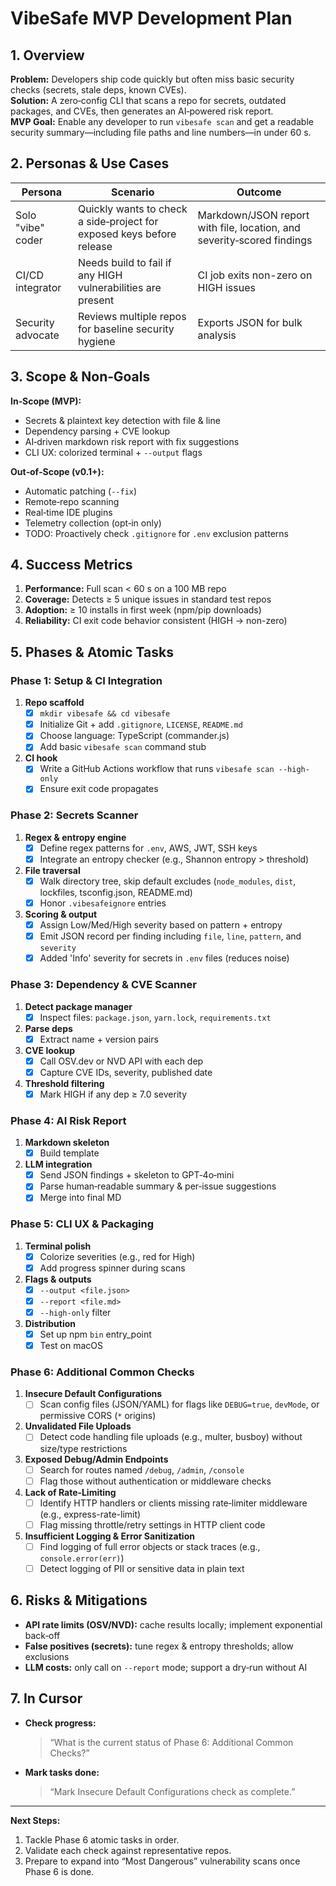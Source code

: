 # VibeSafe MVP Development Plan

## 1. Overview

**Problem:** Developers ship code quickly but often miss basic security checks (secrets, stale deps, known CVEs).  
**Solution:** A zero‑config CLI that scans a repo for secrets, outdated packages, and CVEs, then generates an AI‑powered risk report.  
**MVP Goal:** Enable any developer to run `vibesafe scan` and get a readable security summary—including file paths and line numbers—in under 60 s.

## 2. Personas & Use Cases

| Persona            | Scenario                                                            | Outcome                                   |
| ------------------ | ------------------------------------------------------------------- | ----------------------------------------- |
| Solo "vibe" coder  | Quickly wants to check a side‑project for exposed keys before release | Markdown/JSON report with file, location, and severity‑scored findings |
| CI/CD integrator   | Needs build to fail if any HIGH vulnerabilities are present        | CI job exits non-zero on HIGH issues      |
| Security advocate  | Reviews multiple repos for baseline security hygiene               | Exports JSON for bulk analysis            |

## 3. Scope & Non‑Goals

**In‑Scope (MVP):**  
- Secrets & plaintext key detection with file & line  
- Dependency parsing + CVE lookup  
- AI‑driven markdown risk report with fix suggestions  
- CLI UX: colorized terminal + `--output` flags  

**Out‑of‑Scope (v0.1+):**  
- Automatic patching (`--fix`)  
- Remote‑repo scanning  
- Real‑time IDE plugins  
- Telemetry collection (opt‑in only)  
- TODO: Proactively check `.gitignore` for `.env` exclusion patterns

## 4. Success Metrics

1. **Performance:** Full scan < 60 s on a 100 MB repo  
2. **Coverage:** Detects ≥ 5 unique issues in standard test repos  
3. **Adoption:** ≥ 10 installs in first week (npm/pip downloads)  
4. **Reliability:** CI exit code behavior consistent (HIGH → non-zero)

## 5. Phases & Atomic Tasks

### Phase 1: Setup & CI Integration
1. **Repo scaffold**  
   - [x] `mkdir vibesafe && cd vibesafe`  
   - [x] Initialize Git + add `.gitignore`, `LICENSE`, `README.md`  
   - [x] Choose language: TypeScript (commander.js)  
   - [x] Add basic `vibesafe scan` command stub  
2. **CI hook**  
   - [x] Write a GitHub Actions workflow that runs `vibesafe scan --high-only`  
   - [x] Ensure exit code propagates  

### Phase 2: Secrets Scanner
1. **Regex & entropy engine**  
   - [x] Define regex patterns for `.env`, AWS, JWT, SSH keys  
   - [x] Integrate an entropy checker (e.g., Shannon entropy > threshold)  
2. **File traversal**  
   - [x] Walk directory tree, skip default excludes (`node_modules`, `dist`, lockfiles, tsconfig.json, README.md)  
   - [x] Honor `.vibesafeignore` entries  
3. **Scoring & output**  
   - [x] Assign Low/Med/High severity based on pattern + entropy  
   - [x] Emit JSON record per finding including `file`, `line`, `pattern`, and `severity`  
   - [x] Added 'Info' severity for secrets in `.env` files (reduces noise)  

### Phase 3: Dependency & CVE Scanner
1. **Detect package manager**  
   - [x] Inspect files: `package.json`, `yarn.lock`, `requirements.txt`  
2. **Parse deps**  
   - [x] Extract name + version pairs  
3. **CVE lookup**  
   - [x] Call OSV.dev or NVD API with each dep  
   - [x] Capture CVE IDs, severity, published date  
4. **Threshold filtering**  
   - [x] Mark HIGH if any dep ≥ 7.0 severity  

### Phase 4: AI Risk Report
1. **Markdown skeleton**  
   - [x] Build template  
2. **LLM integration**  
   - [x] Send JSON findings + skeleton to GPT‑4o‑mini  
   - [x] Parse human‑readable summary & per‑issue suggestions  
   - [x] Merge into final MD  

### Phase 5: CLI UX & Packaging
1. **Terminal polish**  
   - [x] Colorize severities (e.g., red for High)  
   - [x] Add progress spinner during scans  
2. **Flags & outputs**  
   - [x] `--output <file.json>`  
   - [x] `--report <file.md>`  
   - [x] `--high-only` filter  
3. **Distribution**  
   - [x] Set up npm `bin` entry_point  
   - [x] Test on macOS  

### Phase 6: Additional Common Checks
1. **Insecure Default Configurations**  
   - [ ] Scan config files (JSON/YAML) for flags like `DEBUG=true`, `devMode`, or permissive CORS (`*` origins)  
2. **Unvalidated File Uploads**  
   - [ ] Detect code handling file uploads (e.g., multer, busboy) without size/type restrictions  
3. **Exposed Debug/Admin Endpoints**  
   - [ ] Search for routes named `/debug`, `/admin`, `/console`  
   - [ ] Flag those without authentication or middleware checks  
4. **Lack of Rate‑Limiting**  
   - [ ] Identify HTTP handlers or clients missing rate‑limiter middleware (e.g., express-rate-limit)  
   - [ ] Flag missing throttle/retry settings in HTTP client code  
5. **Insufficient Logging & Error Sanitization**  
   - [ ] Find logging of full error objects or stack traces (e.g., `console.error(err)`)  
   - [ ] Detect logging of PII or sensitive data in plain text  

## 6. Risks & Mitigations

- **API rate limits (OSV/NVD):** cache results locally; implement exponential back‑off  
- **False positives (secrets):** tune regex & entropy thresholds; allow exclusions  
- **LLM costs:** only call on `--report` mode; support a dry‑run without AI  

## 7. In Cursor

- **Check progress:**  
  > “What is the current status of Phase 6: Additional Common Checks?”  
- **Mark tasks done:**  
  > “Mark Insecure Default Configurations check as complete.”  

---

**Next Steps:**  
1. Tackle Phase 6 atomic tasks in order.  
2. Validate each check against representative repos.  
3. Prepare to expand into “Most Dangerous” vulnerability scans once Phase 6 is done.  
